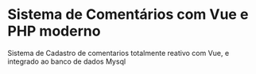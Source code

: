 # Sistema de Comentários com Vue e PHP moderno

Sistema de Cadastro de comentarios totalmente reativo com Vue, e integrado ao banco de dados Mysql
